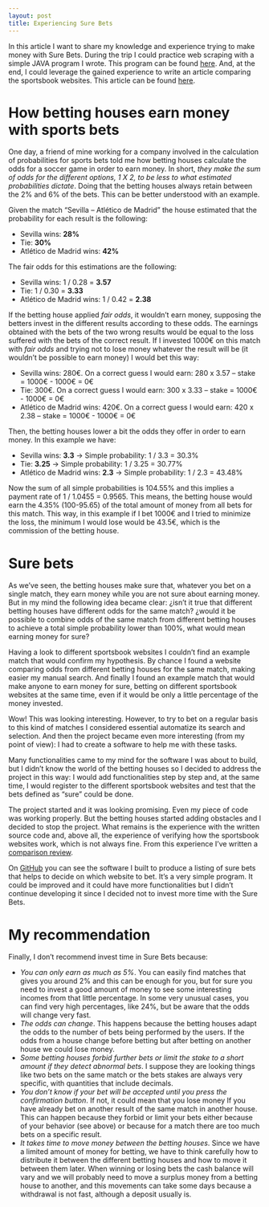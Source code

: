 ```yaml
---
layout: post
title: Experiencing Sure Bets
---
```


In this article I want to share my knowledge and experience trying to make money with Sure Bets. During the trip I could practice web scraping with a simple JAVA program I wrote. This program can be found [here](https://github.com/marcogalluzzi/surebets). And, at the end, I could leverage the gained experience to write an article comparing the sportsbook websites. This article can be found [here](https://marcogalluzzi.github.io/short-analysis-of-sportsbook-websites/).

# How betting houses earn money with sports bets
One day, a friend of mine working for a company involved in the calculation of probabilities for sports bets told me how betting houses calculate the odds for a soccer game in order to earn money. In short, _they make the sum of odds for the different options, 1 X 2, to be less to what estimated probabilities dictate_. Doing that the betting houses always retain between the 2% and 6% of the bets. This can be better understood with an example.

Given the match “Sevilla – Atlético de Madrid” the house estimated that the probability for each result is the following:

* Sevilla wins: __28%__
* Tie: __30%__
* Atlético de Madrid wins: __42%__

The fair odds for this estimations are the following:

* Sevilla wins: 1 / 0.28 =  __3.57__
* Tie: 1 / 0.30 = __3.33__
* Atlético de Madrid wins: 1 / 0.42 = __2.38__

If the betting house applied _fair odds_, it wouldn’t earn money, supposing the betters invest in the different results according to these odds. The earnings obtained with the bets of the two wrong results would be equal to the loss suffered with the bets of the correct result. If I invested 1000€ on this match with _fair odds_ and trying not to lose money whatever the result will be (it wouldn’t be possible to earn money) I would bet this way:

* Sevilla wins: 280€. On a correct guess I would earn: 280 x 3.57 – stake = 1000€ - 1000€ = 0€
* Tie: 300€. On a correct guess I would earn: 300 x 3.33 – stake = 1000€ - 1000€ = 0€
* Atlético de Madrid wins: 420€. On a correct guess I would earn: 420 x 2.38 – stake = 1000€ - 1000€ = 0€

Then, the betting houses lower a bit the odds they offer in order to earn money. In this example we have:

* Sevilla wins: __3.3__ → Simple probability: 1 / 3.3 = 30.3%
* Tie: __3.25__ → Simple probability: 1 / 3.25 = 30.77%
* Atlético de Madrid wins: __2.3__ → Simple probability: 1 / 2.3 = 43.48%

Now the sum of all simple probabilities is 104.55% and this implies a payment rate of 1 / 1.0455 = 0.9565. This means, the betting house would earn the 4.35% (100-95.65) of the total amount of money from all bets for this match. This way, in this example if I bet 1000€ and I tried to minimize the loss, the minimum I would lose would be 43.5€, which is the commission of the betting house.

# Sure bets
As we’ve seen, the betting houses make sure that, whatever you bet on a single match, they earn money while you are not sure about earning money. But in my mind the following idea became clear: ¿isn’t it true that different betting houses have different odds for the same match? ¿would it be possible to combine odds of the same match from different betting houses to achieve a total simple probability lower than 100%, what would mean earning money for sure?

Having a look to different sportsbook websites I couldn’t find an example match that would confirm my hypothesis. By chance I found a website comparing odds from different betting houses for the same match, making easier my manual search. And finally I found an example match that would make anyone to earn money for sure, betting on different sportsbook websites at the same time, even if it would be only a little percentage of the money invested.

Wow! This was looking interesting. However, to try to bet on a regular basis to this kind of matches I considered essential automatize its search and selection. And then the project became even more interesting (from my point of view): I had to create a software to help me with these tasks.

Many functionalities came to my mind for the software I was about to build, but I didn’t know the world of the betting houses so I decided to address the project in this way: I would add functionalities step by step and, at the same time, I would register to the different sportsbook websites and test that the bets defined as “sure” could be done.

The project started and it was looking promising. Even my piece of code was working properly. But  the betting houses started adding obstacles and I decided to stop the project. What remains is the experience with the written source code and, above all, the experience of verifying how the sportsbook websites work, which is not always fine. From this experience I’ve written a [comparison review](https://marcogalluzzi.github.io/short-analysis-of-sportsbook-websites/). 

On [GitHub](https://github.com/marcogalluzzi/surebets) you can see the software I built to produce a listing of sure bets that helps to decide on which website to bet. It’s a very simple program. It could be improved and it could have more functionalities but I didn’t continue developing it since I decided not to invest more time with the Sure Bets.

# My recommendation
Finally, I don’t recommend invest time in Sure Bets because:

* _You can only earn as much as 5%_. You can easily find matches that gives you around 2% and this can be enough for you, but for sure you need to invest a good amount of money to see some interesting incomes from that little percentage. In some very unusual cases, you can find very high percentages, like 24%, but be aware that the odds will change very fast.
* _The odds can change_. This happens because the betting houses adapt the odds to the number of bets being performed by the users. If the odds from a house change before betting but after betting on another house we could lose money.
* _Some betting houses forbid further bets or limit the stake to a short amount if they detect abnormal bets_. I suppose they are looking things like two bets on the same match or the bets stakes are always very specific, with quantities that include decimals.
* _You don’t know if your bet will be accepted until you press the confirmation button_. If not, it could mean that you lose money If you have already bet on another result of the same match in another house. This can happen because they forbid or limit your bets either because of your behavior (see above) or because for a match there are too much bets on a specific result.
* _It takes time to move money between the betting houses_. Since we have a limited amount of money for betting, we have to think carefully how to distribute it between the different betting houses and how to move it between them later. When winning or losing bets the cash balance will vary and we will probably need to move a surplus money from a betting house to another, and this movements can take some days because a withdrawal is not fast, although a deposit usually is.